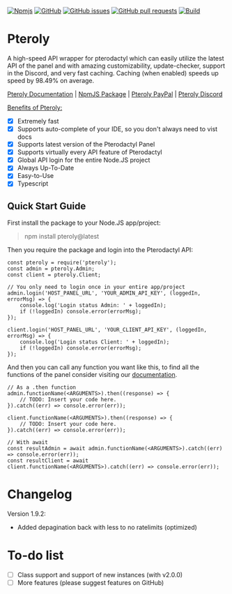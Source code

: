 ﻿[![Npmjs](https://img.shields.io/npm/v/pteroly)](https://www.npmjs.com/package/pteroly)
[![GitHub](https://img.shields.io/github/license/FyreBlitz/pteroly)](https://github.com/FyreBlitz/pteroly/blob/main/LICENSE)
[![GitHub issues](https://img.shields.io/github/issues/FyreBlitz/pteroly)](https://github.com/FyreBlitz/pteroly/issues)
[![GitHub pull requests](https://img.shields.io/github/issues-pr/FyreBlitz/pteroly)](https://github.com/FyreBlitz/pteroly/pulls)
[![Build](https://github.com/FyreBlitz/pteroly/actions/workflows/node.js.yml/badge.svg?branch=main)](https://github.com/FyreBlitz/pteroly/actions/workflows/node.js.yml)

# Pteroly
A high-speed API wrapper for pterodactyl which can easily utilize the latest API of the panel and with amazing customizability, update-checker, support in the Discord, and very fast caching.
Caching (when enabled) speeds up speed by 98.49% on average.

[Pteroly Documentation](https://pteroly.fyreblitz.com/)
| [NpmJS Package](https://www.npmjs.com/package/pteroly/)
| [Pteroly PayPal](https://paypal.me/PureNodes)
| [Pteroly Discord](https://discord.gg/8dUwGewqfv)

<u>Benefits of Pteroly:</u>
 - [x] Extremely fast
 - [x] Supports auto-complete of your IDE, so you don't always need to vist docs
 - [x] Supports latest version of the Pterodactyl Panel
 - [x] Supports virtually every API feature of Pterodactyl
 - [x] Global API login for the entire Node.JS project
 - [x] Always Up-To-Date
 - [x] Easy-to-Use
 - [x] Typescript

## Quick Start Guide
First install the package to your Node.JS app/project:
> npm install pteroly@latest

Then you require the package and login into the Pterodactyl API:

    const pteroly = require('pteroly');
    const admin = pteroly.Admin;
    const client = pteroly.Client;
    
    // You only need to login once in your entire app/project
    admin.login('HOST_PANEL_URL', 'YOUR_ADMIN_API_KEY', (loggedIn, errorMsg) => {
	    console.log('Login status Admin: ' + loggedIn);
	    if (!loggedIn) console.error(errorMsg);
    });

    client.login('HOST_PANEL_URL', 'YOUR_CLIENT_API_KEY', (loggedIn, errorMsg) => {
	    console.log('Login status Client: ' + loggedIn);
	    if (!loggedIn) console.error(errorMsg);
    });
   And then you can call any function you want like this, to find all the functions of the panel consider visiting our [documentation](https://pteroly.fyreblitz.com/).
   

    // As a .then function
    admin.functionName(<ARGUMENTS>).then((response) => {
        // TODO: Insert your code here.
    }).catch((err) => console.error(err));

    client.functionName(<ARGUMENTS>).then((response) => {
        // TODO: Insert your code here.
    }).catch((err) => console.error(err));
    
    // With await
    const resultAdmin = await admin.functionName(<ARGUMENTS>).catch((err) => console.error(err));
    const resultClient = await client.functionName(<ARGUMENTS>).catch((err) => console.error(err));

# Changelog
Version 1.9.2:
- Added depagination back with less to no ratelimits (optimized)

# To-do list
 - [ ] Class support and support of new instances (with v2.0.0)
 - [ ] More features (please suggest features on GitHub)